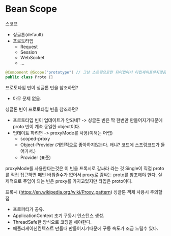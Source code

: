 # Bean Scope

스코프

* 싱글톤(default)
* 프로토타입
  * Request
  * Session
  * WebSocket
  * ...

```java
@Component @Scope("prototype") // 그냥 스트링으로만 되어있어서 타입세이프하지않음.
public class Proto {}
```

프로토타입 빈이 싱글톤 빈을 참조하면?

* 아무 문제 없음.

싱글톤 빈이 프로토타입 빈을 참조하면?

* 프로토타입 빈이 업데이트가 안되네? -> 싱글톤 빈은 딱 한번만 만들어지기때문에 proto 빈이 계속 동일한 object이다.
* 업데이트 하려면 -> proxyMode를 사용(이해는 어렵)
  * scoped-proxy
  * Object-Provider (개인적으로 좋아하지않는다. 왜냐? 코드에 스프링코드가 들어가서.)
  * Provider (표준)

proxyMode를 사용한다는것은 이 빈을 프록시로 감싸라 라는 것
Single이 직접 proto를 직접 접근하면 매번 바꿔줄수가 없어서 proxy로 감싸는 proto를 참조해야 한다.
실제적으로 주입이 되는 빈은 proxy를 가지고있지만 타입은 proto이다.

프록시 (https://en.wikipedia.org/wiki/Proxy_pattern)
싱글톤 객체 사용시 주의할 점

* 프로퍼티가 공유.
* ApplicationContext 초기 구동시 인스턴스 생성.
* ThreadSafe한 방식으로 코딩을 해야한다.
* 애플리케이션컨텍스트 만들때 만들어지기때문에 구동 속도가 조금 느릴수 있다.
